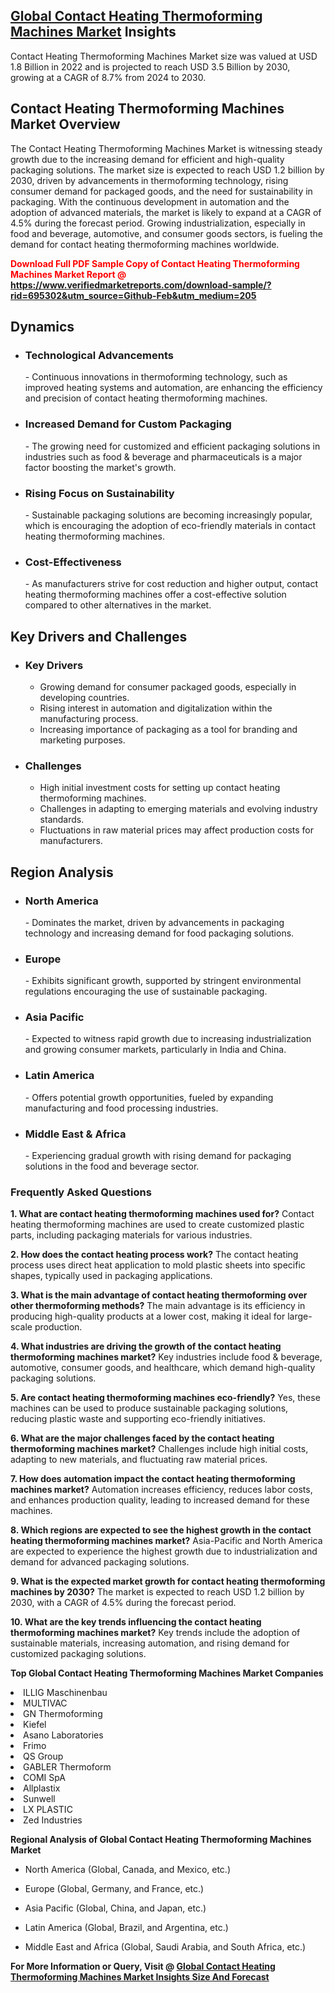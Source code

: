 <h2><a href="https://www.verifiedmarketreports.com/download-sample/?rid=695302&amp;utm_source=Github&amp;utm_medium=205" target="_blank">Global Contact Heating Thermoforming Machines Market</a> Insights</h2><p>Contact Heating Thermoforming Machines Market size was valued at USD 1.8 Billion in 2022 and is projected to reach USD 3.5 Billion by 2030, growing at a CAGR of 8.7% from 2024 to 2030.</p><p> <h2>Contact Heating Thermoforming Machines Market Overview</h2> <p>The Contact Heating Thermoforming Machines Market is witnessing steady growth due to the increasing demand for efficient and high-quality packaging solutions. The market size is expected to reach USD 1.2 billion by 2030, driven by advancements in thermoforming technology, rising consumer demand for packaged goods, and the need for sustainability in packaging. With the continuous development in automation and the adoption of advanced materials, the market is likely to expand at a CAGR of 4.5% during the forecast period. Growing industrialization, especially in food and beverage, automotive, and consumer goods sectors, is fueling the demand for contact heating thermoforming machines worldwide.</p> <p><strong><p><span class=""><span style="color: #ff0000;"><strong>Download Full PDF Sample Copy of Contact Heating Thermoforming Machines Market Report</strong> @ </span><a href="https://www.verifiedmarketreports.com/download-sample/?rid=695302&amp;utm_source=Github-Feb&amp;utm_medium=205" target="_blank">https://www.verifiedmarketreports.com/download-sample/?rid=695302&amp;utm_source=Github-Feb&amp;utm_medium=205</a></span></p></strong></p> <h2>Dynamics</h2> <ul> <li><h3>Technological Advancements</h3> - Continuous innovations in thermoforming technology, such as improved heating systems and automation, are enhancing the efficiency and precision of contact heating thermoforming machines.</li> <li><h3>Increased Demand for Custom Packaging</h3> - The growing need for customized and efficient packaging solutions in industries such as food & beverage and pharmaceuticals is a major factor boosting the market's growth.</li> <li><h3>Rising Focus on Sustainability</h3> - Sustainable packaging solutions are becoming increasingly popular, which is encouraging the adoption of eco-friendly materials in contact heating thermoforming machines.</li> <li><h3>Cost-Effectiveness</h3> - As manufacturers strive for cost reduction and higher output, contact heating thermoforming machines offer a cost-effective solution compared to other alternatives in the market.</li> </ul> <h2>Key Drivers and Challenges</h2> <ul> <li><h3>Key Drivers</h3> <ul> <li>Growing demand for consumer packaged goods, especially in developing countries.</li> <li>Rising interest in automation and digitalization within the manufacturing process.</li> <li>Increasing importance of packaging as a tool for branding and marketing purposes.</li> </ul> </li> <li><h3>Challenges</h3> <ul> <li>High initial investment costs for setting up contact heating thermoforming machines.</li> <li>Challenges in adapting to emerging materials and evolving industry standards.</li> <li>Fluctuations in raw material prices may affect production costs for manufacturers.</li> </ul> </li> </ul> <h2>Region Analysis</h2> <ul> <li><h3>North America</h3> - Dominates the market, driven by advancements in packaging technology and increasing demand for food packaging solutions.</li> <li><h3>Europe</h3> - Exhibits significant growth, supported by stringent environmental regulations encouraging the use of sustainable packaging.</li> <li><h3>Asia Pacific</h3> - Expected to witness rapid growth due to increasing industrialization and growing consumer markets, particularly in India and China.</li> <li><h3>Latin America</h3> - Offers potential growth opportunities, fueled by expanding manufacturing and food processing industries.</li> <li><h3>Middle East & Africa</h3> - Experiencing gradual growth with rising demand for packaging solutions in the food and beverage sector.</li> </ul> <h3>Frequently Asked Questions</h3> <p><strong>1. What are contact heating thermoforming machines used for?</strong> Contact heating thermoforming machines are used to create customized plastic parts, including packaging materials for various industries.</p> <p><strong>2. How does the contact heating process work?</strong> The contact heating process uses direct heat application to mold plastic sheets into specific shapes, typically used in packaging applications.</p> <p><strong>3. What is the main advantage of contact heating thermoforming over other thermoforming methods?</strong> The main advantage is its efficiency in producing high-quality products at a lower cost, making it ideal for large-scale production.</p> <p><strong>4. What industries are driving the growth of the contact heating thermoforming machines market?</strong> Key industries include food & beverage, automotive, consumer goods, and healthcare, which demand high-quality packaging solutions.</p> <p><strong>5. Are contact heating thermoforming machines eco-friendly?</strong> Yes, these machines can be used to produce sustainable packaging solutions, reducing plastic waste and supporting eco-friendly initiatives.</p> <p><strong>6. What are the major challenges faced by the contact heating thermoforming machines market?</strong> Challenges include high initial costs, adapting to new materials, and fluctuating raw material prices.</p> <p><strong>7. How does automation impact the contact heating thermoforming machines market?</strong> Automation increases efficiency, reduces labor costs, and enhances production quality, leading to increased demand for these machines.</p> <p><strong>8. Which regions are expected to see the highest growth in the contact heating thermoforming machines market?</strong> Asia-Pacific and North America are expected to experience the highest growth due to industrialization and demand for advanced packaging solutions.</p> <p><strong>9. What is the expected market growth for contact heating thermoforming machines by 2030?</strong> The market is expected to reach USD 1.2 billion by 2030, with a CAGR of 4.5% during the forecast period.</p> <p><strong>10. What are the key trends influencing the contact heating thermoforming machines market?</strong> Key trends include the adoption of sustainable materials, increasing automation, and rising demand for customized packaging solutions.</p> </p><p><strong>Top Global Contact Heating Thermoforming Machines Market Companies</strong></p><div data-test-id=""><p><li>ILLIG Maschinenbau</li><li> MULTIVAC</li><li> GN Thermoforming</li><li> Kiefel</li><li> Asano Laboratories</li><li> Frimo</li><li> QS Group</li><li> GABLER Thermoform</li><li> COMI SpA</li><li> Allplastix</li><li> Sunwell</li><li> LX PLASTIC</li><li> Zed Industries</li></p><div><strong>Regional Analysis of&nbsp;Global Contact Heating Thermoforming Machines Market</strong></div><ul><li dir="ltr"><p dir="ltr">North America&nbsp;(Global, Canada, and Mexico, etc.)</p></li><li dir="ltr"><p dir="ltr">Europe (Global, Germany, and France, etc.)</p></li><li dir="ltr"><p dir="ltr">Asia Pacific&nbsp;(Global, China, and Japan, etc.)</p></li><li dir="ltr"><p dir="ltr">Latin America&nbsp;(Global, Brazil, and Argentina, etc.)</p></li><li dir="ltr">Middle East and Africa&nbsp;(Global, Saudi Arabia, and South Africa, etc.)</li></ul><p><strong>For More Information or Query, Visit @&nbsp;</strong><strong><a href="https://www.verifiedmarketreports.com/product/contact-heating-thermoforming-machines-market/?utm_source=Github&amp;utm_medium=205" target="_blank">Global Contact Heating Thermoforming Machines Market Insights Size And Forecast</a></strong></p></div>
